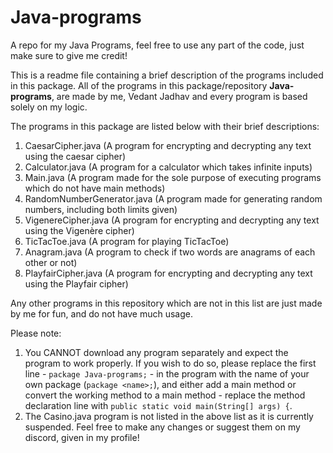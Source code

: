 # Java-programs
A repo for my Java Programs, feel free to use any part of the code, just make sure to give me credit!

This is a readme file containing a brief description of the programs included in this package.
All of the programs in this package/repository **Java-programs**, are made by me, Vedant Jadhav and every program is based solely on my logic.

The programs in this package are listed below with their brief descriptions:
1. CaesarCipher.java (A program for encrypting and decrypting any text using the caesar cipher)
2. Calculator.java (A program for a calculator which takes infinite inputs)
3. Main.java (A program made for the sole purpose of executing programs which do not have main methods)
4. RandomNumberGenerator.java (A program made for generating random numbers, including both limits given)
5. VigenereCipher.java (A program for encrypting and decrypting any text using the Vigenère cipher)
6. TicTacToe.java (A program for playing TicTacToe)
7. Anagram.java (A program to check if two words are anagrams of each other or not)
8. PlayfairCipher.java (A program for encrypting and decrypting any text using the Playfair cipher)

Any other programs in this repository which are not in this list are just made by me for fun, and do not have much usage.

Please note:
1. You CANNOT download any program separately and expect the program to work properly. If you wish to do so, please replace the first line - `package Java-programs;` - in the program with the name of your own package (`package <name>;`), and either add a main method or convert the working method to a main method - replace the method declaration line with `public static void main(String[] args) {`.
2. The Casino.java program is not listed in the above list as it is currently suspended. Feel free to make any changes or suggest them on my discord, given in my profile!

